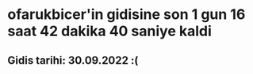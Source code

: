 # ofarukbicer'in gidisine son 1 gun 16 saat 42 dakika 40 saniye kaldi

## Gidis tarihi: 30.09.2022 :(